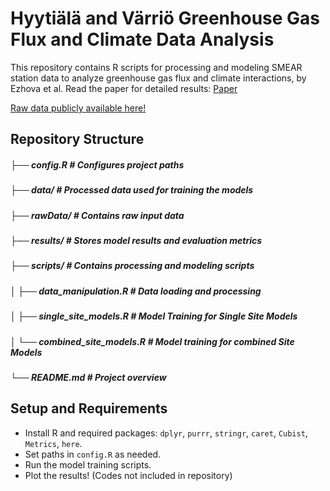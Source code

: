 # Hyytiälä and Värriö Greenhouse Gas Flux and Climate Data Analysis

This repository contains R scripts for processing and modeling SMEAR station data to analyze greenhouse gas flux and climate interactions,
by Ezhova et al.
Read the paper for detailed results:
[Paper](https://egusphere.copernicus.org/preprints/2023/egusphere-2023-2559/egusphere-2023-2559.pdf)

[Raw data publicly available here!](https://smear.avaa.csc.fi/)

## Repository Structure

##### ├── config.R                   # Configures project paths
##### ├── data/                      # Processed data used for training the models
##### ├── rawData/                   # Contains raw input data
##### ├── results/                   # Stores model results and evaluation metrics
##### ├── scripts/                   # Contains processing and modeling scripts
##### │   ├── data_manipulation.R    # Data loading and processing
##### │   ├── single_site_models.R   # Model Training for Single Site Models
##### │   └── combined_site_models.R # Model training for combined Site Models
##### └── README.md                  # Project overview


## Setup and Requirements

- Install R and required packages: `dplyr`, `purrr`, `stringr`, `caret`, `Cubist`, `Metrics`, `here`.
- Set paths in `config.R` as needed.
- Run the model training scripts.
- Plot the results! (Codes not included in repository)
